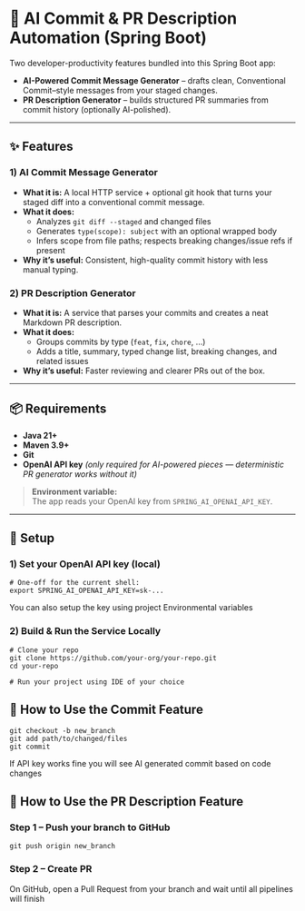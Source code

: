 # 🚀 AI Commit & PR Description Automation (Spring Boot)

Two developer-productivity features bundled into this Spring Boot app:

- **AI-Powered Commit Message Generator** – drafts clean, Conventional Commit–style messages from your staged changes.
- **PR Description Generator** – builds structured PR summaries from commit history (optionally AI-polished).

---

## ✨ Features

### 1) AI Commit Message Generator
- **What it is:** A local HTTP service + optional git hook that turns your staged diff into a conventional commit message.
- **What it does:**
    - Analyzes `git diff --staged` and changed files
    - Generates `type(scope): subject` with an optional wrapped body
    - Infers scope from file paths; respects breaking changes/issue refs if present
- **Why it’s useful:** Consistent, high-quality commit history with less manual typing.

### 2) PR Description Generator
- **What it is:** A service that parses your commits and creates a neat Markdown PR description.
- **What it does:**
    - Groups commits by type (`feat`, `fix`, `chore`, …)
    - Adds a title, summary, typed change list, breaking changes, and related issues
- **Why it’s useful:** Faster reviewing and clearer PRs out of the box.

---

## 📦 Requirements

- **Java 21+**
- **Maven 3.9+**
- **Git**
- **OpenAI API key** *(only required for AI-powered pieces — deterministic PR generator works without it)*

> **Environment variable:**  
> The app reads your OpenAI key from `SPRING_AI_OPENAI_API_KEY`.

---

## 🔧 Setup

### 1) Set your OpenAI API key (local)
```
# One-off for the current shell:
export SPRING_AI_OPENAI_API_KEY=sk-...
```
You can also setup the key using project Environmental variables

### 2) Build & Run the Service Locally
```
# Clone your repo
git clone https://github.com/your-org/your-repo.git
cd your-repo

# Run your project using IDE of your choice
```

## 📝 How to Use the Commit Feature

```
git checkout -b new_branch
git add path/to/changed/files
git commit
```

If API key works fine you will see AI generated commit based on code changes

## 🔄 How to Use the PR Description Feature
### Step 1 – Push your branch to GitHub
```
git push origin new_branch
```

### Step 2 – Create PR
On GitHub, open a Pull Request from your branch and wait until all pipelines will finish

